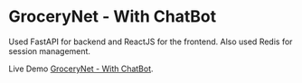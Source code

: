 # GroceryNet - With ChatBot

Used FastAPI for backend and ReactJS for the frontend.
Also used Redis for session management.

Live Demo [GroceryNet - With ChatBot](https://github.com/Sarthaksource/GroceryNet-Flask).
